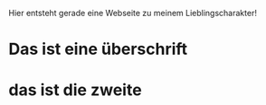Hier entsteht gerade eine Webseite zu meinem Lieblingscharakter!

# Das ist eine überschrift
# das ist die zweite
